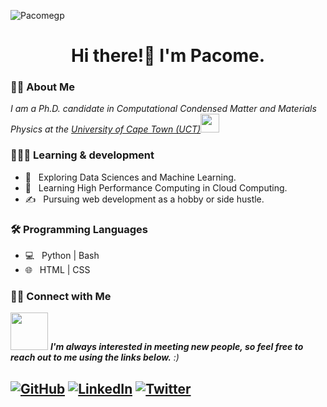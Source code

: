 <p align="left">
  <img src="https://komarev.com/ghpvc/?username=Pacomegp" alt="Pacomegp"/> 
</p> 

<h1 align="center"> Hi there!👋 I'm Pacome. </h1>

<h3> 👨🏻 About Me </h3>

<p><em>I am a Ph.D. candidate in Computational Condensed Matter and Materials Physics at the <a href="https://www.uct.ac.za/">University of Cape Town (UCT)</a><img src="https://media.giphy.com/media/fYSnHlufseco8Fh93Z/giphy.gif" width="30"></em>

<h3> 👨🏻‍💻 Learning & development </h3>

- 🤔 &nbsp; Exploring Data Sciences and Machine Learning.
- 🌱 &nbsp; Learning High Performance Computing in Cloud Computing.
- ✍️ &nbsp; Pursuing web development as a hobby or side hustle.

<h3> 🛠 Programming Languages </h3>

- 💻 &nbsp; Python | Bash
- 🌐 &nbsp; HTML | CSS

<h3> 🤝🏻 Connect with Me </h3>
<img src="https://media.giphy.com/media/LnQjpWaON8nhr21vNW/giphy.gif" width="60"> <em><b>I'm always interested in meeting new people, so feel free to reach out to me using the links below.</b> :)</em>

<h2>
<p align="left">
<a href="https://github.com/Pacomegp/" target="_blank"><img alt="GitHub" src="https://img.shields.io/badge/GitHub-@Pacomegp-blue?style=flat&logo=github"></a>
<a href="https://www.linkedin.com/in/pacome-nguimeya/" target="_blank"><img alt="LinkedIn" src="https://img.shields.io/badge/LinkedIn-pacome nguimeya-blue?style=flat&logo=linkedin"></a>
<a href="https://twitter.com/pacomenguimeya" target="_blank"><img alt="Twitter" src="https://img.shields.io/badge/Twitter-@pacomenguimeya-blue?style=flat&logo=twitter"></a>
</p>
<h2/>
